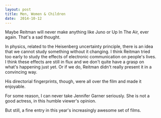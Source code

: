 ```yaml
---
layout: post
title: Men, Women & Children 
date:  2014-10-12 
---
```

 Maybe Reitman will never make anything like Juno or Up In The Air, ever again. That's a sad thought. 

In physics, related to the Heisenberg uncertainty principle, there is an idea that we cannot study something without it changing. I think Reitman tried too early to study the effects of electronic communication on people's lives. I think these effects are still in flux and we don't quite have a grasp on what's happening just yet. Or if we do, Reitman didn't really present it in a convincing way.

His directorial fingerprints, though, were all over the film and made it enjoyable. 

For some reason, I can never take Jennifer Garner seriously. She is not a good actress, in this humble viewer's opinion.

But still, a fine entry in this year's increasingly awesome set of films.
